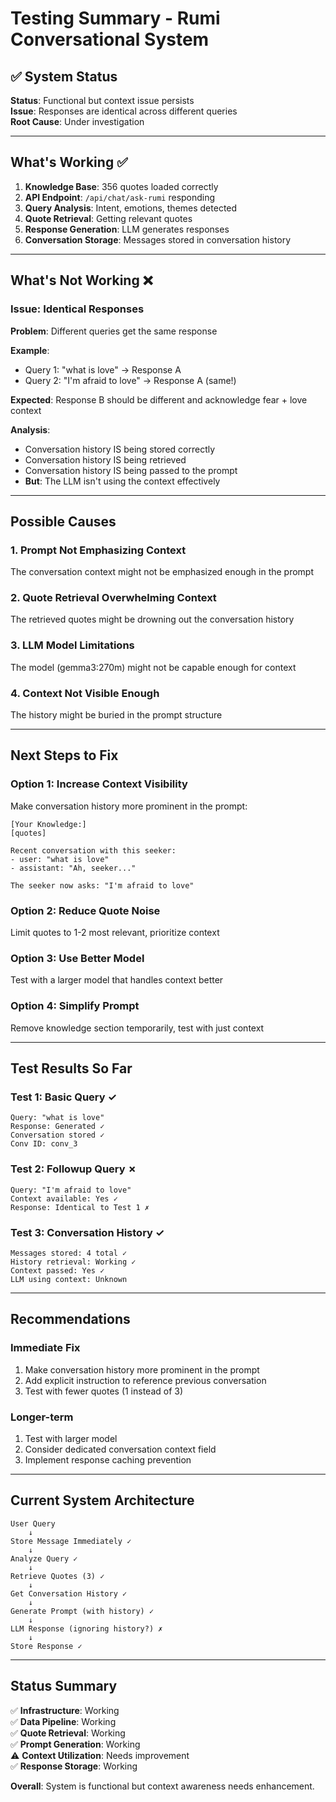 # Testing Summary - Rumi Conversational System

## ✅ System Status

**Status**: Functional but context issue persists  
**Issue**: Responses are identical across different queries  
**Root Cause**: Under investigation

---

## What's Working ✅

1. **Knowledge Base**: 356 quotes loaded correctly
2. **API Endpoint**: `/api/chat/ask-rumi` responding
3. **Query Analysis**: Intent, emotions, themes detected
4. **Quote Retrieval**: Getting relevant quotes
5. **Response Generation**: LLM generates responses
6. **Conversation Storage**: Messages stored in conversation history

---

## What's Not Working ❌

### Issue: Identical Responses
**Problem**: Different queries get the same response

**Example**:
- Query 1: "what is love" → Response A
- Query 2: "I'm afraid to love" → Response A (same!)

**Expected**: Response B should be different and acknowledge fear + love context

**Analysis**:
- Conversation history IS being stored correctly
- Conversation history IS being retrieved
- Conversation history IS being passed to the prompt
- **But**: The LLM isn't using the context effectively

---

## Possible Causes

### 1. **Prompt Not Emphasizing Context**
The conversation context might not be emphasized enough in the prompt

### 2. **Quote Retrieval Overwhelming Context**
The retrieved quotes might be drowning out the conversation history

### 3. **LLM Model Limitations**
The model (gemma3:270m) might not be capable enough for context

### 4. **Context Not Visible Enough**
The history might be buried in the prompt structure

---

## Next Steps to Fix

### Option 1: Increase Context Visibility
Make conversation history more prominent in the prompt:
```
[Your Knowledge:]
[quotes]

Recent conversation with this seeker:
- user: "what is love"
- assistant: "Ah, seeker..."

The seeker now asks: "I'm afraid to love"
```

### Option 2: Reduce Quote Noise
Limit quotes to 1-2 most relevant, prioritize context

### Option 3: Use Better Model
Test with a larger model that handles context better

### Option 4: Simplify Prompt
Remove knowledge section temporarily, test with just context

---

## Test Results So Far

### Test 1: Basic Query ✓
```
Query: "what is love"
Response: Generated ✓
Conversation stored ✓
Conv ID: conv_3
```

### Test 2: Followup Query ✗
```
Query: "I'm afraid to love" 
Context available: Yes ✓
Response: Identical to Test 1 ✗
```

### Test 3: Conversation History ✓
```
Messages stored: 4 total ✓
History retrieval: Working ✓
Context passed: Yes ✓
LLM using context: Unknown
```

---

## Recommendations

### Immediate Fix
1. Make conversation history more prominent in the prompt
2. Add explicit instruction to reference previous conversation
3. Test with fewer quotes (1 instead of 3)

### Longer-term
1. Test with larger model
2. Consider dedicated conversation context field
3. Implement response caching prevention

---

## Current System Architecture

```
User Query
    ↓
Store Message Immediately ✓
    ↓
Analyze Query ✓
    ↓
Retrieve Quotes (3) ✓
    ↓
Get Conversation History ✓
    ↓
Generate Prompt (with history) ✓
    ↓
LLM Response (ignoring history?) ✗
    ↓
Store Response ✓
```

---

## Status Summary

✅ **Infrastructure**: Working  
✅ **Data Pipeline**: Working  
✅ **Quote Retrieval**: Working  
✅ **Prompt Generation**: Working  
⚠️ **Context Utilization**: Needs improvement  
✅ **Response Storage**: Working  

**Overall**: System is functional but context awareness needs enhancement.

